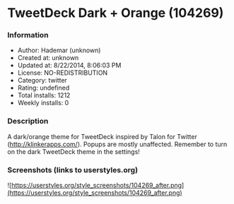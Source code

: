# TweetDeck Dark + Orange (104269)

### Information
- Author: Hademar (unknown)
- Created at: unknown
- Updated at: 8/22/2014, 8:06:03 PM
- License: NO-REDISTRIBUTION
- Category: twitter
- Rating: undefined
- Total installs: 1212
- Weekly installs: 0


### Description
A dark/orange theme for TweetDeck inspired by Talon for Twitter (http://klinkerapps.com/). Popups are mostly unaffected.
Remember to turn on the dark TweetDeck theme in the settings!


### Screenshots (links to userstyles.org)
![https://userstyles.org/style_screenshots/104269_after.png](https://userstyles.org/style_screenshots/104269_after.png)


